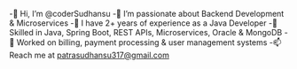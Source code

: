 -👋 Hi, I’m @coderSudhansu
-👀 I’m passionate about Backend Development & Microservices
-💼 I have 2+ years of experience as a Java Developer
-🌱 Skilled in Java, Spring Boot, REST APIs, Microservices, Oracle & MongoDB
-🚀 Worked on billing, payment processing & user management systems
-📫 Reach me at patrasudhansu317@gmail.com
